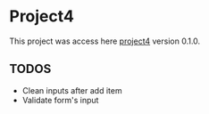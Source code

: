 # Project4

This project was access here [project4](http://wikis.surge.sh) version 0.1.0.

## TODOS

- Clean inputs after add item
- Validate form's input